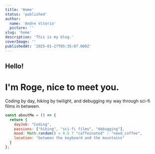 ```yaml
---
title: 'Home'
status: 'published'
author:
  name: 'Andre Vitorio'
  picture: ''
slug: 'home'
description: 'This is my blog.'
coverImage: ''
publishedAt: '2025-01-27T05:35:07.000Z'
---
```


## Hello!

# I'm  Roge, nice to meet you.

Coding by day, hiking by twilight, and debugging my way through sci-fi films in between.

```javascript
const aboutMe = () => {
  return {
    dayJob: "Coding",
    passions: ["hiking", "sci-fi films", "debugging"],
    mood: Math.random() > 0.5 ? "caffeinated" : "need_coffee",
    location: "between the keyboard and the mountains"
  }
};
```